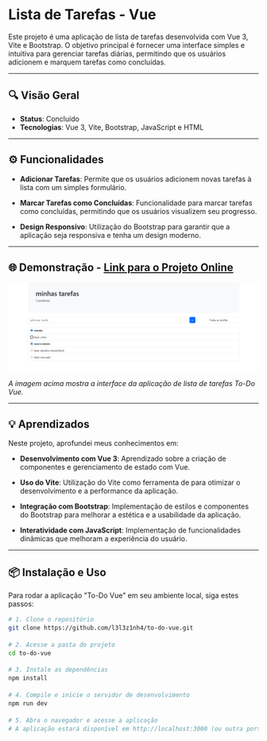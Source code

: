 
# Lista de Tarefas - Vue

Este projeto é uma aplicação de lista de tarefas desenvolvida com Vue 3, Vite e Bootstrap. O objetivo principal é fornecer uma interface simples e intuitiva para gerenciar tarefas diárias, permitindo que os usuários adicionem e marquem tarefas como concluídas.

---

## 🔍 Visão Geral

- **Status**: Concluído
- **Tecnologias**: Vue 3, Vite, Bootstrap, JavaScript e HTML
---

## ⚙️ Funcionalidades

- **Adicionar Tarefas**: Permite que os usuários adicionem novas tarefas à lista com um simples formulário.

- **Marcar Tarefas como Concluídas**: Funcionalidade para marcar tarefas como concluídas, permitindo que os usuários visualizem seu progresso.

- **Design Responsivo**: Utilização do Bootstrap para garantir que a aplicação seja responsiva e tenha um design moderno.

---

## 🌐 Demonstração - [Link para o Projeto Online]([https://to-do-vue-inky.vercel.app/](https://to-do-vue-git-main-l3l3z1nh4s-projects.vercel.app/))

![Preview do To-Do Vue](/assets/to_do_vue_print.png)

*A imagem acima mostra a interface da aplicação de lista de tarefas To-Do Vue.*

---

## 💡 Aprendizados

Neste projeto, aprofundei meus conhecimentos em:

- **Desenvolvimento com Vue 3**: Aprendizado sobre a criação de componentes e gerenciamento de estado com Vue.

- **Uso do Vite**: Utilização do Vite como ferramenta de para otimizar o desenvolvimento e a performance da aplicação.

- **Integração com Bootstrap**: Implementação de estilos e componentes do Bootstrap para melhorar a estética e a usabilidade da aplicação.

- **Interatividade com JavaScript**: Implementação de funcionalidades dinâmicas que melhoram a experiência do usuário.

---

## 📦 Instalação e Uso

Para rodar a aplicação "To-Do Vue" em seu ambiente local, siga estes passos:

```bash
# 1. Clone o repositório
git clone https://github.com/l3l3z1nh4/to-do-vue.git

# 2. Acesse a pasta do projeto
cd to-do-vue

# 3. Instale as dependências
npm install

# 4. Compile e inicie o servidor de desenvolvimento
npm run dev

# 5. Abra o navegador e acesse a aplicação
# A aplicação estará disponível em http://localhost:3000 (ou outra porta especificada).
